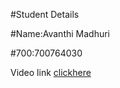 #Student Details

#Name:Avanthi Madhuri

#700:700764030

Video link [clickhere](https://drive.google.com/file/d/1wuEQNQNy0p7T-fJfnpI3exahOcosODGE/view?usp=sharing)
